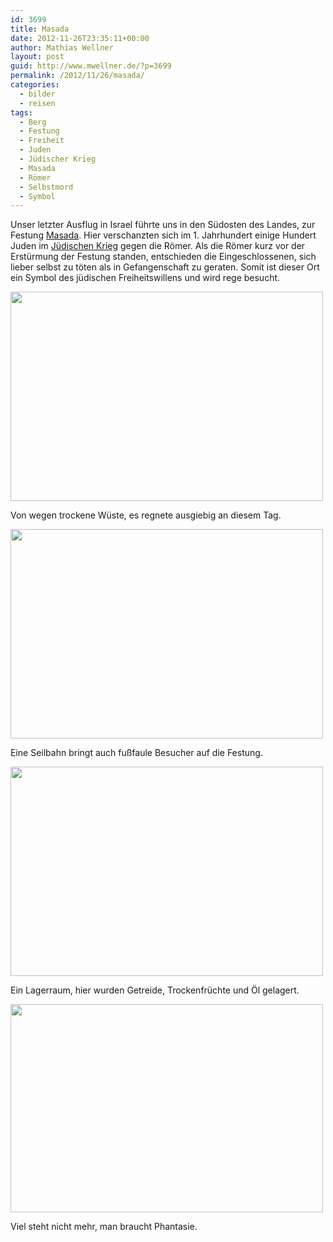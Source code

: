 ```yaml
---
id: 3699
title: Masada
date: 2012-11-26T23:35:11+00:00
author: Mathias Wellner
layout: post
guid: http://www.mwellner.de/?p=3699
permalink: /2012/11/26/masada/
categories:
  - bilder
  - reisen
tags:
  - Berg
  - Festung
  - Freiheit
  - Juden
  - Jüdischer Krieg
  - Masada
  - Römer
  - Selbstmord
  - Symbol
---
```

Unser letzter Ausflug in Israel führte uns in den Südosten des Landes, zur Festung [Masada](http://de.wikipedia.org/wiki/Masada). Hier verschanzten sich im 1. Jahrhundert einige Hundert Juden im [Jüdischen Krieg](http://de.wikipedia.org/wiki/J%C3%BCdischer_Krieg) gegen die Römer. Als die Römer kurz vor der Erstürmung der Festung standen, entschieden die Eingeschlossenen, sich lieber selbst zu töten als in Gefangenschaft zu geraten. Somit ist dieser Ort ein Symbol des jüdischen Freiheitswillens und wird rege besucht. 

<div style="width: 510px" class="wp-caption aligncenter">
  <img src="https://lh5.googleusercontent.com/-UgkWu-D6zH8/ULHiW4DQ_sI/AAAAAAAAAyg/itM--eOy86w/s800/MW_20121123_3333.jpg" height="335" width="500" />
  
  <p class="wp-caption-text">
    Von wegen trockene Wüste, es regnete ausgiebig an diesem Tag.<br />
  </p>
</div>

<div style="width: 510px" class="wp-caption aligncenter">
  <img src="https://lh3.googleusercontent.com/-IWRWrufDM_E/ULHiXoBvVzI/AAAAAAAAAyw/2ADfAG26nxw/s800/MW_20121123_3339.jpg" height="335" width="500" />
  
  <p class="wp-caption-text">
    Eine Seilbahn bringt auch fußfaule Besucher auf die Festung.<br />
  </p>
</div>

<div style="width: 510px" class="wp-caption aligncenter">
  <img src="https://lh6.googleusercontent.com/-nkfCvDNyll8/ULHiYubiTjI/AAAAAAAAAzI/RFQrbDYhMXE/s800/MW_20121123_3349.jpg" height="335" width="500" />
  
  <p class="wp-caption-text">
    Ein Lagerraum, hier wurden Getreide, Trockenfrüchte und Öl gelagert.<br />
  </p>
</div>

<div style="width: 510px" class="wp-caption aligncenter">
  <img src="https://lh6.googleusercontent.com/-G3aNT6IhrrE/ULHiZvEGNcI/AAAAAAAAAzk/LnL3u1J_-OU/s800/MW_20121123_3355.jpg" height="333" width="500" />
  
  <p class="wp-caption-text">
    Viel steht nicht mehr, man braucht Phantasie.<br />
  </p>
</div>